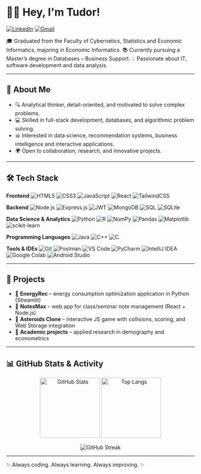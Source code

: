 # 👨‍💻 Hey, I'm Tudor!

[![LinkedIn](https://img.shields.io/badge/LinkedIn-Tudor%20Ghinea-blue?logo=linkedin\&logoColor=white)](https://www.linkedin.com/in/tudor-ghinea)
[![Gmail](https://img.shields.io/badge/Gmail-tudy.ghinea%40gmail.com-red?logo=gmail\&logoColor=white)](mailto:tudy.ghinea@gmail.com)

🎓 Graduated from the Faculty of Cybernetics, Statistics and Economic Informatics, majoring in Economic Informatics.
📚 Currently pursuing a Master’s degree in Databases – Business Support.
💡 Passionate about IT, software development and data analysis.

---

## 🌟 About Me

* 🔍 Analytical thinker, detail-oriented, and motivated to solve complex problems.
* 💻 Skilled in full-stack development, databases, and algorithmic problem solving.
* 📊 Interested in data science, recommendation systems, business intelligence and interactive applications.
* 🌍 Open to collaboration, research, and innovative projects.

---

## 🛠️ Tech Stack

**Frontend**
![HTML5](https://img.shields.io/badge/HTML5-E34F26?logo=html5\&logoColor=white) ![CSS3](https://img.shields.io/badge/CSS3-1572B6?logo=css3\&logoColor=white) ![JavaScript](https://img.shields.io/badge/JavaScript-F7DF1E?logo=javascript\&logoColor=black) ![React](https://img.shields.io/badge/React-61DAFB?logo=react\&logoColor=black) ![TailwindCSS](https://img.shields.io/badge/TailwindCSS-06B6D4?logo=tailwindcss\&logoColor=white)

**Backend**
![Node.js](https://img.shields.io/badge/Node.js-43853D?logo=node.js\&logoColor=white) ![Express.js](https://img.shields.io/badge/Express.js-000000?logo=express\&logoColor=white) ![JWT](https://img.shields.io/badge/JWT-000000?logo=jsonwebtokens\&logoColor=white) ![MongoDB](https://img.shields.io/badge/MongoDB-47A248?logo=mongodb\&logoColor=white) ![SQL](https://img.shields.io/badge/SQL-003B57?logo=database\&logoColor=white) ![SQLite](https://img.shields.io/badge/SQLite-003B57?logo=sqlite\&logoColor=white)

**Data Science & Analytics**
![Python](https://img.shields.io/badge/Python-3776AB?logo=python\&logoColor=white) ![R](https://img.shields.io/badge/R-276DC3?logo=r\&logoColor=white) ![NumPy](https://img.shields.io/badge/NumPy-013243?logo=numpy\&logoColor=white) ![Pandas](https://img.shields.io/badge/Pandas-150458?logo=pandas\&logoColor=white) ![Matplotlib](https://img.shields.io/badge/Matplotlib-013243?logo=plotly\&logoColor=white) ![scikit-learn](https://img.shields.io/badge/scikit--learn-F7931E?logo=scikit-learn\&logoColor=white)

**Programming Languages**
![Java](https://img.shields.io/badge/Java-ED8B00?logo=java\&logoColor=white) ![C++](https://img.shields.io/badge/C++-00599C?logo=cplusplus\&logoColor=white) ![C](https://img.shields.io/badge/C-A8B9CC?logo=c\&logoColor=black)

**Tools & IDEs**
![Git](https://img.shields.io/badge/Git-F05032?logo=git\&logoColor=white) ![Postman](https://img.shields.io/badge/Postman-FF6C37?logo=postman\&logoColor=white) ![VS Code](https://img.shields.io/badge/VS%20Code-007ACC?logo=visualstudiocode\&logoColor=white) ![PyCharm](https://img.shields.io/badge/PyCharm-000000?logo=pycharm\&logoColor=white) ![IntelliJ IDEA](https://img.shields.io/badge/IntelliJ%20IDEA-000000?logo=intellijidea\&logoColor=white) ![Google Colab](https://img.shields.io/badge/Colab-F9AB00?logo=googlecolab\&logoColor=black) ![Android Studio](https://img.shields.io/badge/Android%20Studio-3DDC84?logo=androidstudio\&logoColor=white)

---

## 🚀 Projects

* 🔹 **EnergyRec** – energy consumption optimization application in Python (Streamlit)
* 🔹 **NotesMax** – web app for class/seminar note management (React + Node.js)
* 🔹 **Asteroids Clone** – interactive JS game with collisions, scoring, and Web Storage integration
* 🔹 **Academic projects** – applied research in demography and econometrics

---

## 📊 GitHub Stats & Activity

<p align="center">
  <img src="https://github-readme-stats.vercel.app/api?username=ghineatudor&show_icons=true&theme=radical" alt="GitHub Stats" height="160"/>
  <img src="https://github-readme-stats.vercel.app/api/top-langs/?username=ghineatudor&layout=compact&theme=radical" alt="Top Langs" height="160"/>
</p>

<p align="center">
  <img src="https://github-readme-streak-stats.herokuapp.com/?user=ghineatudor&theme=radical" alt="GitHub Streak"/>
</p>

---

✨ Always coding. Always learning. Always improving. ✨
